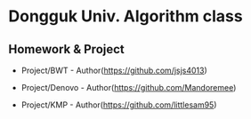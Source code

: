 # Dongguk Univ. Algorithm class
## Homework & Project

* Project/BWT - Author(https://github.com/jsjs4013)

* Project/Denovo - Author(https://github.com/Mandoremee)

* Project/KMP - Author(https://github.com/littlesam95)
